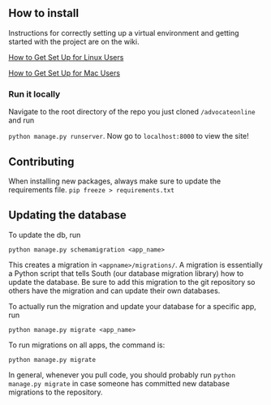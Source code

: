 ## How to install 

Instructions for correctly setting up a virtual environment and getting started with the project are on the wiki. 

[How to Get Set Up for Linux Users](https://github.com/harvardadvocate/advocateonline/wiki/How-to-Get-Set-Up-(Linux))

[How to Get Set Up for Mac Users](https://github.com/harvardadvocate/advocateonline/wiki/How-to-Get-Set-Up-(Mac))

### Run it locally
Navigate to the root directory of the repo you just cloned ```/advocateonline``` and run

```python manage.py runserver```. Now go to ```localhost:8000``` to view the site!

## Contributing

When installing new packages, always make sure to update the requirements file.
```pip freeze > requirements.txt```

## Updating the database
To update the db, run
```
python manage.py schemamigration <app_name>
```
This creates a migration in ```<appname>/migrations/```. A migration is essentially a Python script that tells South (our database migration library) how to update the database. Be sure to add this migration to the git repository so others have the migration and can update their own databases.

To actually run the migration and update your database for a specific app, run
```
python manage.py migrate <app_name>
```
To run migrations on all apps, the command is:
```
python manage.py migrate
```
In general, whenever you pull code, you should probably run ```python manage.py migrate``` in case someone has committed new database migrations to the repository.

